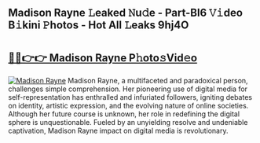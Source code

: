 ## Madison Rayne 𝙻eaked 𝙽u𝚍e - Part-Bl6 𝚅𝚒deo B𝚒kini 𝙿hotos - Hot All 𝙻eaks 9hj4O

# <h2><a href="http://ld0ef3.urlbe.top/?page=Madison+Rayne">🔗🔗👉👉 Madison Rayne P𝚑oto𝚜Vid𝚎o</a></h2>

[![Madison Rayne](https://i.imgur.com/eBuTRDB.gif)](http://ld0ef3.urlbe.top/?page=Madison+Rayne)
Madison Rayne, a multifaceted and paradoxical person, challenges simple comprehension. Her pioneering use of digital media for self-representation has enthralled and infuriated followers, igniting debates on identity, artistic expression, and the evolving nature of online societies. Although her future course is unknown, her role in redefining the digital sphere is unquestionable. Fueled by an unyielding resolve and undeniable captivation, Madison Rayne impact on digital media is revolutionary.
